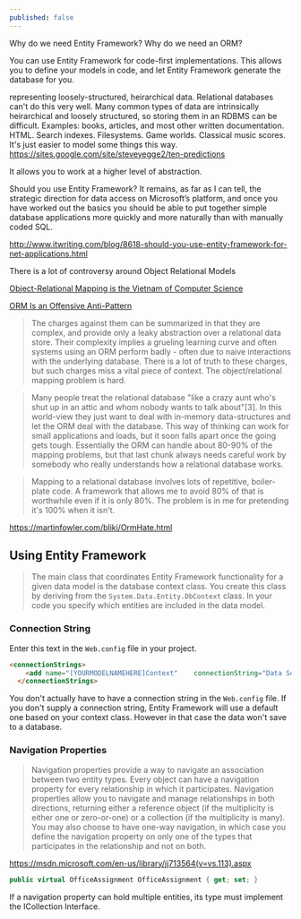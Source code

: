 ```yaml
---
published: false
---
```

Why do we need Entity Framework? Why do we need an ORM?

You can use Entity Framework for code-first implementations. This allows you to define your models in code, and let Entity Framework generate the database for you.

representing loosely-structured, heirarchical data. Relational databases can't do this very well. Many common types of data are intrinsically heirarchical and loosely structured, so storing them in an RDBMS can be difficult. Examples: books, articles, and most other written documentation. HTML. Search indexes. Filesystems. Game worlds. Classical music scores. It's just easier to model some things this way.
https://sites.google.com/site/steveyegge2/ten-predictions



It allows you to work at a higher level of abstraction.


Should you use Entity Framework? It remains, as far as I can tell, the strategic direction for data access on Microsoft’s platform, and once you have worked out the basics you should be able to put together simple database applications more quickly and more naturally than with manually coded SQL.

http://www.itwriting.com/blog/8618-should-you-use-entity-framework-for-net-applications.html



There is a lot of controversy around Object Relational Models

[Object-Relational Mapping is the Vietnam of Computer Science](https://blog.codinghorror.com/object-relational-mapping-is-the-vietnam-of-computer-science/)

[ORM Is an Offensive Anti-Pattern](http://www.yegor256.com/2014/12/01/orm-offensive-anti-pattern.html)

> The charges against them can be summarized in that they are complex, and provide only a leaky abstraction over a relational data store. Their complexity implies a grueling learning curve and often systems using an ORM perform badly - often due to naive interactions with the underlying database.
There is a lot of truth to these charges, but such charges miss a vital piece of context. The object/relational mapping problem is hard.

> Many people treat the relational database "like a crazy aunt who's shut up in an attic and whom nobody wants to talk about"[3]. In this world-view they just want to deal with in-memory data-structures and let the ORM deal with the database. This way of thinking can work for small applications and loads, but it soon falls apart once the going gets tough. Essentially the ORM can handle about 80-90% of the mapping problems, but that last chunk always needs careful work by somebody who really understands how a relational database works.

> Mapping to a relational database involves lots of repetitive, boiler-plate code. A framework that allows me to avoid 80% of that is worthwhile even if it is only 80%. The problem is in me for pretending it's 100% when it isn't.


https://martinfowler.com/bliki/OrmHate.html


## Using Entity Framework

> The main class that coordinates Entity Framework functionality for a given data model is the database context class. You create this class by deriving from the `System.Data.Entity.DbContext` class. In your code you specify which entities are included in the data model.

### Connection String


Enter this text in the `Web.config` file in your project.

```html
<connectionStrings>
    <add name="[YOURMODELNAMEHERE]Context"    connectionString="Data Source=(LocalDB)\MSSQLLocalDB;AttachDbFilename=|DataDirectory|\[YOURDATABASENAMEHERE].mdf;Integrated Security=True" providerName="System.Data.SqlClient"/>
  </connectionStrings>
```

You don't actually have to have a connection string in the `Web.config` file. If you don't supply a connection string, Entity Framework will use a default one based on your context class. However in that case the data won't save to a database.

### Navigation Properties

> Navigation properties provide a way to navigate an association between two entity types. Every object can have a navigation property for every relationship in which it participates. Navigation properties allow you to navigate and manage relationships in both directions, returning either a reference object (if the multiplicity is either one or zero-or-one) or a collection (if the multiplicity is many). You may also choose to have one-way navigation, in which case you define the navigation property on only one of the types that participates in the relationship and not on both.

https://msdn.microsoft.com/en-us/library/jj713564(v=vs.113).aspx

```csharp
public virtual OfficeAssignment OfficeAssignment { get; set; }
```

If a navigation property can hold multiple entities, its type must implement the ICollection<T> Interface.
















